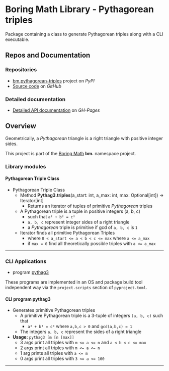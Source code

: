 # Boring Math Library - Pythagorean triples

Package containing a class to generate Pythagorean triples along
with a CLI executable.

## Repos and Documentation

### Repositories

- [bm.pythagorean-triples][1] project on *PyPI*
- [Source code][2] on *GitHub*

### Detailed documentation

- [Detailed API documentation][3] on *GH-Pages*

## Overview

Geometrically, a *Pythagorean* triangle is a right triangle with
positive integer sides.

This project is part of the [Boring Math][4] **bm.** namespace project.

### Library modules

#### Pythagorean Triple Class

- Pythagorean Triple Class
  - Method **Pythag3.triples**(a_start: int, a_max: int, max: Optional[int]) -> Iterator[int]
    - Returns an iterator of tuples of primitive *Pythagorean* triples
  - A Pythagorean triple is a tuple in positive integers (a, b, c)
    - such that `a² + b² = c²`
    - `a, b, c` represent integer sides of a right triangle
    - a *Pythagorean* triple is primitive if gcd of `a, b, c` is `1`
  - Iterator finds all primitive Pythagorean Triples
    - where `0 < a_start <= a < b < c <= max` where `a <= a_max`
    - if `max = 0` find all theoretically possible triples with `a <= a_max`

______________________________________________________________________

### CLI Applications

- program [pythag3](#cli-program-pythag3)

These programs are implemented in an OS and package
build tool independent way via the `project.scripts` section of
`pyproject.toml`.

#### CLI program pythag3

- Generates primitive Pythagorean triples
  - A primitive Pythagorean triple is a 3-tuple of integers `(a, b, c)` such that
    - `a³ + b³ = c³` where `a,b,c > 0` and `gcd(a,b,c) = 1`
  - The integers `a, b, c` represent the sides of a right triangle
- **Usage:** `pythag3 [m [n [max]]`
  - 3 args print all triples with `m <= a <= n` and `a < b < c <= max`
  - 2 args print all triples with `m <= a <= n`
  - 1 arg prints all triples with `a <= m`
  - 0 args print all triples with `3 <= a <= 100`

______________________________________________________________________

[1]: https://pypi.org/project/bm.pythagorean-triples/
[2]: https://github.com/grscheller/bm-pythagorean-triples/
[3]: https://grscheller.github.io/boring-math-docs/pythagorean-triples/
[4]: https://github.com/grscheller/boring-math-docs
